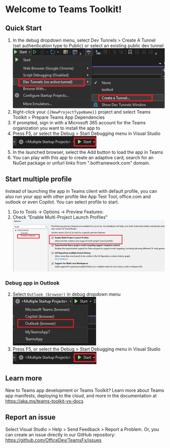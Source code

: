 # Welcome to Teams Toolkit!

## Quick Start

1. In the debug dropdown menu, select Dev Tunnels > Create A Tunnel (set authentication type to Public) or select an existing public dev tunnel
![image](https://raw.githubusercontent.com/OfficeDev/TeamsFx/dev/docs/images/visualstudio/debug/create-devtunnel-button.png)
2. Right-click your `{{NewProjectTypeName}}` project and select Teams Toolkit > Prepare Teams App Dependencies
3. If prompted, sign in with a Microsoft 365 account for the Teams organization you want 
to install the app to
4. Press F5, or select the Debug > Start Debugging menu in Visual Studio
![image](https://raw.githubusercontent.com/OfficeDev/TeamsFx/dev/docs/images/visualstudio/debug/debug-button.png)
5. In the launched browser, select the Add button to load the app in Teams
6. You can play with this app to create an adaptive card, search for an NuGet package or unfurl links from ".botframework.com" domain.

## Start multiple profile
Instead of launching the app in Teams client with default profile, you can also run your app with other profile like App Test Tool, office.com and outlook or even Copilot. You can select profile to start.
1. Go to Tools -> Options -> Preview Features:
2. Check "Enable Multi-Project Launch Profiles"
![image](https://raw.githubusercontent.com/OfficeDev/TeamsFx/dev/docs/images/visualstudio/debug/enable-multiple-profiles-feature.png)

### Debug app in Outlook
2. Select `Outlook (browser)` in debug dropdown menu
![image](https://raw.githubusercontent.com/OfficeDev/TeamsFx/dev/docs/images/visualstudio/debug/switch-to-outlook.png)
3. Press F5, or select the Debug > Start Debugging menu in Visual Studio
![image](https://raw.githubusercontent.com/OfficeDev/TeamsFx/dev/docs/images/visualstudio/debug/debug-button.png)

## Learn more

New to Teams app development or Teams Toolkit? Learn more about 
Teams app manifests, deploying to the cloud, and more in the documentation 
at https://aka.ms/teams-toolkit-vs-docs

## Report an issue

Select Visual Studio > Help > Send Feedback > Report a Problem. 
Or, you can create an issue directly in our GitHub repository: 
https://github.com/OfficeDev/TeamsFx/issues
